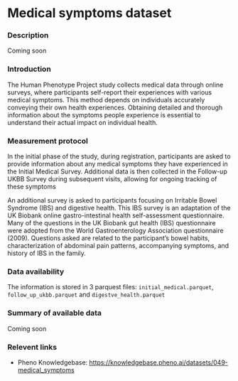 # Medical symptoms dataset

### Description 

Coming soon

### Introduction

The Human Phenotype Project study collects medical data through online surveys, where participants self-report their experiences with various medical symptoms. This method depends on individuals accurately conveying their own health experiences. Obtaining detailed and thorough information about the symptoms people experience is essential to understand their actual impact on individual health.

### Measurement protocol 
<!-- long measurment protocol for the data browser -->
In the initial phase of the study, during registration, participants are asked to provide information about any medical symptoms they have experienced in the Initial Medical Survey. Additional data is then collected in the Follow-up UKBB Survey during subsequent visits, allowing for ongoing tracking of these symptoms

An additional survey is asked to participants focusing on Irritable Bowel Syndrome (IBS) and digestive health. This IBS survey is an adaptation of the UK Biobank online gastro-intestinal health self-assessment questionnaire. Many of the questions in the UK Biobank gut health (IBS) questionnaire were adopted from the World Gastroenterology Association questionnaire (2009).
Questions asked are related to the participant’s bowel habits, characterization of abdominal pain patterns, accompanying symptoms, and history of IBS in the family.

### Data availability 
<!-- for the example notebooks -->
The information is stored in 3 parquest files: `initial_medical.parquet`, `follow_up_ukbb.parquet` and `digestve_health.parquet` 

### Summary of available data 
<!-- for the data browser -->
Coming soon

### Relevent links

* Pheno Knowledgebase: https://knowledgebase.pheno.ai/datasets/049-medical_symptoms
